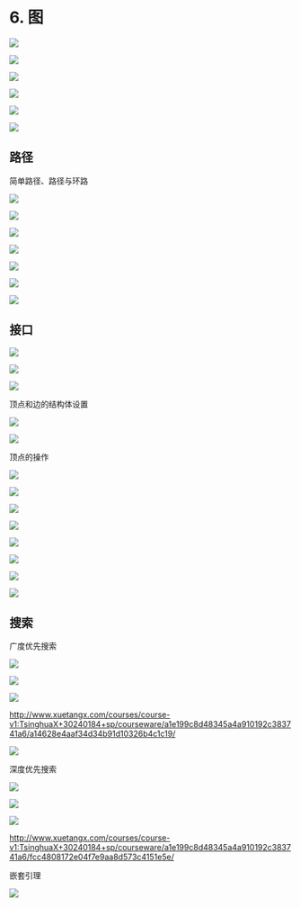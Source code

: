 # 6. 图

![](http://o97duqgf5.bkt.clouddn.com/18-2-16/43644192.jpg)

![](http://o97duqgf5.bkt.clouddn.com/18-2-16/39635221.jpg)

![](http://o97duqgf5.bkt.clouddn.com/18-2-16/24740496.jpg)

![](http://o97duqgf5.bkt.clouddn.com/18-2-16/17169658.jpg)

![](http://o97duqgf5.bkt.clouddn.com/18-2-16/48119509.jpg)

![](http://o97duqgf5.bkt.clouddn.com/18-2-16/76517426.jpg)

## 路径

简单路径、路径与环路

![](http://o97duqgf5.bkt.clouddn.com/18-2-16/12288760.jpg)

![](http://o97duqgf5.bkt.clouddn.com/18-2-16/16879507.jpg)

![](http://o97duqgf5.bkt.clouddn.com/18-2-16/77738159.jpg)

![](http://o97duqgf5.bkt.clouddn.com/18-2-16/67398551.jpg)

![](http://o97duqgf5.bkt.clouddn.com/18-2-16/54004347.jpg)

![](http://o97duqgf5.bkt.clouddn.com/18-2-16/25849678.jpg)

![](http://o97duqgf5.bkt.clouddn.com/18-2-16/49279471.jpg)


## 接口

![](http://o97duqgf5.bkt.clouddn.com/18-2-16/43772053.jpg)

![](http://o97duqgf5.bkt.clouddn.com/18-2-16/88011569.jpg)

![](http://o97duqgf5.bkt.clouddn.com/18-2-16/94335301.jpg)

顶点和边的结构体设置

![](http://o97duqgf5.bkt.clouddn.com/18-2-16/69136219.jpg)

![](http://o97duqgf5.bkt.clouddn.com/18-2-16/83136266.jpg)


顶点的操作

![](http://o97duqgf5.bkt.clouddn.com/18-2-16/11963472.jpg)

![](http://o97duqgf5.bkt.clouddn.com/18-2-16/73660416.jpg)

![](http://o97duqgf5.bkt.clouddn.com/18-2-16/5517388.jpg)

![](http://o97duqgf5.bkt.clouddn.com/18-2-16/25982608.jpg)

![](http://o97duqgf5.bkt.clouddn.com/18-2-16/41753512.jpg)

![](http://o97duqgf5.bkt.clouddn.com/18-2-16/69213246.jpg)

![](http://o97duqgf5.bkt.clouddn.com/18-2-16/67492067.jpg)

![](http://o97duqgf5.bkt.clouddn.com/18-2-16/85807255.jpg)

## 搜索

广度优先搜索

![](http://o97duqgf5.bkt.clouddn.com/18-2-16/67178517.jpg)

![](http://o97duqgf5.bkt.clouddn.com/18-2-16/36448136.jpg)

![](http://o97duqgf5.bkt.clouddn.com/18-2-16/77766935.jpg)

http://www.xuetangx.com/courses/course-v1:TsinghuaX+30240184+sp/courseware/a1e199c8d48345a4a910192c383741a6/a14628e4aaf34d34b91d10326b4c1c19/

![](http://o97duqgf5.bkt.clouddn.com/18-2-16/37215527.jpg)

深度优先搜索

![](http://o97duqgf5.bkt.clouddn.com/18-2-16/12764880.jpg)

![](http://o97duqgf5.bkt.clouddn.com/18-2-16/64801484.jpg)

![](http://o97duqgf5.bkt.clouddn.com/18-2-16/12261614.jpg)

http://www.xuetangx.com/courses/course-v1:TsinghuaX+30240184+sp/courseware/a1e199c8d48345a4a910192c383741a6/fcc4808172e04f7e9aa8d573c4151e5e/

嵌套引理

![](http://o97duqgf5.bkt.clouddn.com/18-2-16/25317242.jpg)



